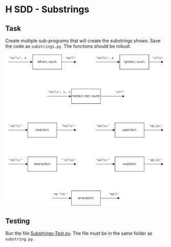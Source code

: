 # H SDD - Substrings


## Task

Create multiple sub-programs that will create the substrings shown.  Save the code as `substrings.py`.  The functions should be robust.

![functions.png](assets/functions.png)


## Testing

Run the file [Substrings-Test.py](assets/Substrings-Test.py "Download file").  The file must be in the same folder as `substring.py`.
